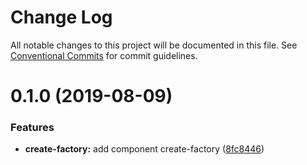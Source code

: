 # Change Log

All notable changes to this project will be documented in this file.
See [Conventional Commits](https://conventionalcommits.org) for commit guidelines.

# 0.1.0 (2019-08-09)

### Features

- **create-factory:** add component create-factory ([8fc8446](https://github.com/lovelope/quark-components/commit/8fc8446))
